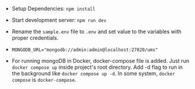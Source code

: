 - Setup Dependencies: `npm install`

- Start development server: `npm run dev`

- Rename the `sample.env` file to `.env` and set value to the variables with proper credentials.

- `MONGODB_URL="mongodb://admin:admin@localhost:27020/ums"`

- For running mongoDB in Docker, docker-compose file is added. Just run `docker compose up` inside project's root directory. Add -d flag to run in the background like `docker compose up -d`. In some system, `docker compose` is `docker-compose`.
